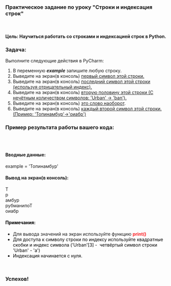 <div class="tlk-lecture__homework-text" data-field="tlk-text"><h3>Практическое задание по уроку "Строки и индексация строк"</h3><br><h4>Цель: Научиться работать со строками и индексацией строк в Python.</h4><h3>Задача:</h3>Выполните следующие действия в PyCharm:<br><ol><li data-list="ordered">В переменную <strong><em>example</em></strong> запишите любую строку.</li><li data-list="ordered">Выведите на экран(в консоль) <u>первый символ этой строки.</u></li><li data-list="ordered">Выведите на экран(в консоль) <u>последний символ этой строки (используя отрицательный индекс).</u></li><li data-list="ordered">Выведите на экран(в консоль) <u>вторую половину этой строки (С нечётным количеством символов: 'Urban' -&gt; 'ban').</u></li><li data-list="ordered">Выведите на экран(в консоль) <u>это слово наоборот</u>.</li><li data-list="ordered">Выведите на экран(в консоль) <u>каждый второй символ этой строки. (Пример: 'Топинамбур'-&gt;'оиабр')</u></li></ol><h3>Пример результата работы вашего кода:</h3><figure data-alt="" data-src="https://static.tildacdn.com/tild3563-6263-4030-a665-613961666261/2024-06-06_16-02-29.png" contenteditable="false"><img src="https://static.tildacdn.com/tild3563-6263-4030-a665-613961666261/2024-06-06_16-02-29.png" alt=""></figure><br><h4>Вводные данные:</h4>example = 'Топинамбур'<br><h4>Вывод на экран(в консоль):</h4>Т<br>р<br>амбур<br>рубманипоТ<br>оиабр<br><h4><span style="color: black;">Примечания:</span></h4><ul><li data-list="bullet">Для вывода значений на экран используйте функцию <strong style="color: rgb(252, 33, 37);">print()</strong></li><li data-list="bullet" style="color: black;"><span style="color: black;">Для доступа к символу строки по индексу используйте квадратные скобки и индекс символа ('Urban'[3] -&nbsp;&nbsp;четвёртый символ строки 'Urban' - 'a')</span></li><li data-list="bullet" style="color: black;"><span style="color: black;">Индексация начинается с нуля.</span></li></ul><span style="color: black;"> </span><br><h3>Успехов!</h3></div>

